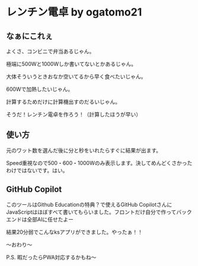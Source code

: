# レンチン電卓 by ogatomo21

## なぁにこれぇ

よくさ、コンビニで弁当あるじゃん。

極端に500Wと1000Wしか書いてないとかあるじゃん。

大体そういうときおなか空いてるから早く食べたいじゃん。

600Wで加熱したいじゃん。

計算するためだけに計算機出すのだるいじゃん。

そうだ！レンチン電卓を作ろう！（計算したほうが早い）

## 使い方

元のワット数を選んだ後に分と秒をいれたらすぐに結果が出ます。

Speed重視なので500・600・1000Wのみ表示します。決してめんどくさかったわけではないです。はい。

## GitHub Copilot

このツールはGithub Educationの特典？で使えるGitHub CopilotさんにJavaScriptはほぼすべて書いてもらいました。フロントだけ自分で作ってバックエンドは全部AIに任せたよー

結果20分弱でこんなksアプリができました。やったぁ！！


～おわり～

P.S. 暇だったらPWA対応するかもね～